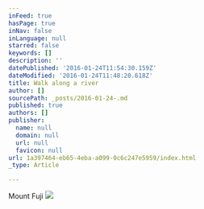 ```yaml
---
inFeed: true
hasPage: true
inNav: false
inLanguage: null
starred: false
keywords: []
description: ''
datePublished: '2016-01-24T11:54:30.159Z'
dateModified: '2016-01-24T11:48:20.618Z'
title: Walk along a river
author: []
sourcePath: _posts/2016-01-24-.md
published: true
authors: []
publisher:
  name: null
  domain: null
  url: null
  favicon: null
url: 1a397464-eb65-4eba-a099-0c6c247e5959/index.html
_type: Article

---
```

Mount Fuji
![](https://the-grid-user-content.s3-us-west-2.amazonaws.com/c8cbf16f-768b-4eb0-b914-2a982847d2a5.jpg)